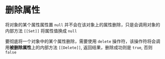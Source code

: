 # 删除属性

将对象的某个属性属性置 `null` 并不会在该对象上的属性删除，只是会调用对象的内部方法 `[[Set]]` 将属性值换成 `null`

要彻底将一个对象中的某个属性删除，需要使用 `delete` 操作符，该操作符将会调用**被删除属性**上的内部方法 `[[Delete]]`, 返回结果，删除成功则是 `true`, 否则 `false`

